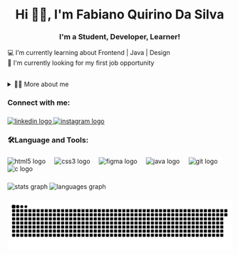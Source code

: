 <!--título-->
<h1 align="center">Hi 👋🏻, I'm Fabiano Quirino Da Silva</h1>


<!-- Presentation -->
<h3 align="center">I'm a Student, Developer, Learner!</h3>

<p align="left">💻 I’m currently learning about Frontend | Java | Design<br>🔭 I'm currently looking for my first job opportunity<br><br>
  <details>
    
  <summary>👨‍💻 More about me<br></summary>
    
   - 💬I am 24 years old, currently living in Brazil. I have fluency in English and I want to work with Java and software development in the future.<br><br>
   
   - ⚡My goal is to actively contribute to projects that not only solve problems, but also provide an experience that fascinates users.I'm always open to learning and collaboration opportunities, eager to   
      explore the possibilities that the world of software development has to offer</p>
  </details>

###

<h3 align="left">Connect with me:</h3>

###
<!-- Links -->
<div align="left">
  <a href="https://www.linkedin.com/in/fabiano-quirino-9092b0255/" target="_blank">
    <img src="https://raw.githubusercontent.com/maurodesouza/profile-readme-generator/master/src/assets/icons/social/linkedin/default.svg" width="52" height="40" alt="linkedin logo"  />
  </a>
  <a href="https://www.instagram.com/fabianoquirinos/" target="_blank">
    <img src="https://raw.githubusercontent.com/maurodesouza/profile-readme-generator/master/src/assets/icons/social/instagram/default.svg" width="52" height="40" alt="instagram logo"  />
  </a>
</div>

<!-- Skills: Programming Languages -->
###

<h3 align="left">🛠️Language and Tools:</h3>

<!-- GithubStats -->
###

<div align="left">
  <img src="https://cdn.jsdelivr.net/gh/devicons/devicon/icons/html5/html5-original.svg" height="40" alt="html5 logo"  />
  <img width="12" />
  <img src="https://cdn.jsdelivr.net/gh/devicons/devicon/icons/css3/css3-original.svg" height="40" alt="css3 logo"  />
  <img width="12" />
  <img src="https://cdn.jsdelivr.net/gh/devicons/devicon/icons/figma/figma-original.svg" height="40" alt="figma logo"  />
  <img width="12" />
  <img src="https://cdn.jsdelivr.net/gh/devicons/devicon/icons/java/java-original.svg" height="40" alt="java logo"  />
  <img width="12" />
  <img src="https://cdn.jsdelivr.net/gh/devicons/devicon/icons/git/git-original.svg" height="40" alt="git logo"  />
  <img width="12" />
  <img src="https://cdn.jsdelivr.net/gh/devicons/devicon/icons/c/c-original.svg" height="40" alt="c logo"  />
</div>

###

<div align="left">
  <img src="https://github-readme-stats.vercel.app/api?username=fabianoqss&hide_title=false&hide_rank=false&show_icons=true&include_all_commits=true&count_private=true&disable_animations=false&theme=github_dark&locale=en&hide_border=false&order=1" height="150" alt="stats graph"  />
  <img src="https://github-readme-stats.vercel.app/api/top-langs?username=fabianoqss&locale=en&hide_title=false&layout=compact&card_width=320&langs_count=5&theme=github_dark&hide_border=false&order=2" height="150" alt="languages graph"  />
</div>

###

<picture>
  <source media="(prefers-color-scheme: dark)" srcset="https://raw.githubusercontent.com/fabianoqss/fabianoqss/output/github-contribution-grid-snake-dark.svg">
  <source media="(prefers-color-scheme: light)" srcset="https://raw.githubusercontent.com/fabianoqss/fabianoqss/output/github-contribution-grid-snake.svg">
  <img alt="github contribution grid snake animation" src="https://raw.githubusercontent.com/fabianoqss/fabianoqss/output/github-contribution-grid-snake.svg">
</picture>
